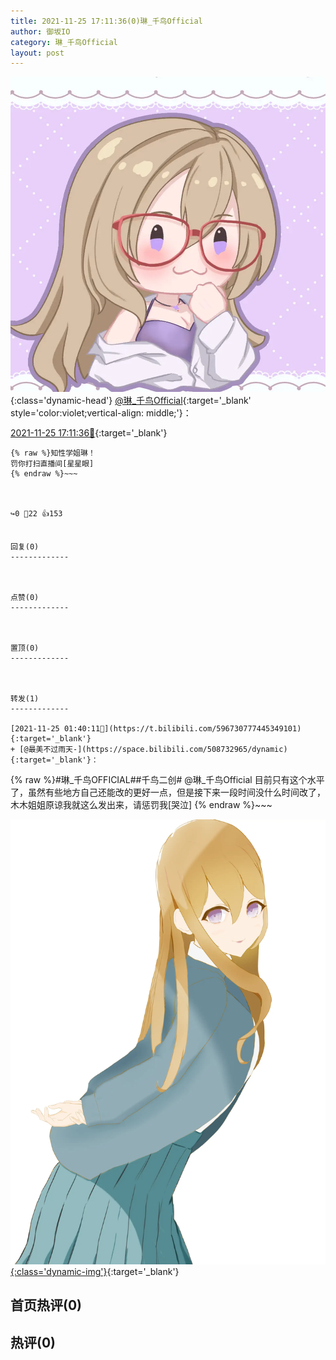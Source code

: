 ```yaml
---
title: 2021-11-25 17:11:36(0)琳_千鸟Official
author: 御坂IO
category: 琳_千鸟Official
layout: post
---
```


![img](/images/c0a88f85ebd0d056f37b114e0748e69556c8b488.jpg){:class='dynamic-head'}
[@琳_千鸟Official](https://space.bilibili.com/1620923329/dynamic){:target='_blank' style='color:violet;vertical-align: middle;'}：

[2021-11-25 17:11:36🔗](https://t.bilibili.com/596970801693554691){:target='_blank'}

~~~
{% raw %}知性学姐琳！
罚你打扫直播间[星星眼]
{% endraw %}~~~



↪️0 💬22 👍153


回复(0)
-------------



点赞(0)
-------------



置顶(0)
-------------



转发(1)
-------------

[2021-11-25 01:40:11🔗](https://t.bilibili.com/596730777445349101){:target='_blank'}
+ [@最美不过雨天-](https://space.bilibili.com/508732965/dynamic){:target='_blank'}：
~~~
{% raw %}#琳_千鸟OFFICIAL##千鸟二创#
@琳_千鸟Official 
目前只有这个水平了，虽然有些地方自己还能改的更好一点，但是接下来一段时间没什么时间改了，木木姐姐原谅我就这么发出来，请惩罚我[哭泣] 
{% endraw %}~~~


[![img](/images/4880087804d024539bc9a15016c1c705a68441b4.png){:class='dynamic-img'}](/images/4880087804d024539bc9a15016c1c705a68441b4.png){:target='_blank'}




首页热评(0)
-------------



热评(0)
-------------



